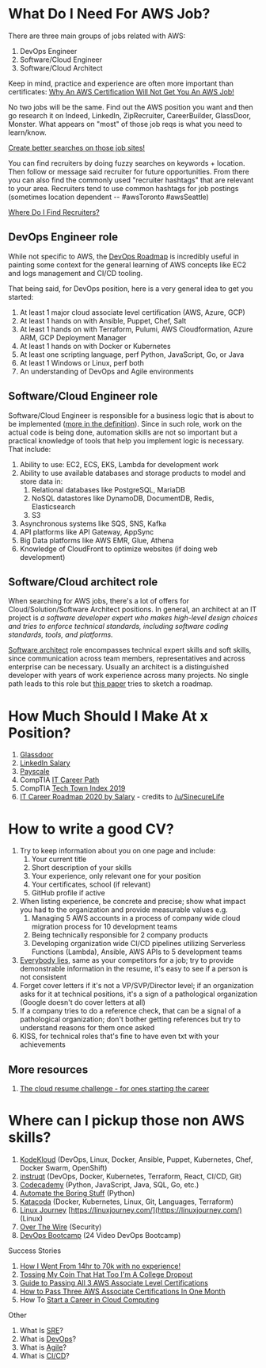 # What Do I Need For AWS Job?

There are three main groups of jobs related with AWS:
1. DevOps Engineer
2. Software/Cloud Engineer
3. Software/Cloud Architect

Keep in mind, practice and experience are often more important than certificates:
[Why An AWS Certification Will Not Get You An AWS Job!](https://www.reddit.com/r/AmazonWebServices/comments/ga0tqc/why_an_aws_certification_will_not_get_you_an_aws/)

No two jobs will be the same. Find out the AWS position you want and then go research it on Indeed, LinkedIn, ZipRecruiter, CareerBuilder, GlassDoor, Monster. What appears on "most" of those job reqs is what you need to learn/know.

[Create better searches on those job sites!](https://business.linkedin.com/content/dam/me/business/en-us/talent-solutions/learning-center/tip-sheets/en-us/UseBooleanLogic.pdf)

You can find recruiters by doing fuzzy searches on keywords + location. Then follow or message said recruiter for future opportunities. From there you can also find the commonly used "recruiter hashtags" that are relevant to your area. Recruiters tend to use common hashtags for job postings (sometimes location dependent -- #awsToronto #awsSeattle)

[Where Do I Find Recruiters?](https://www.reddit.com/r/ITCareerQuestions/comments/f8bo3v/where_do_i_find_recruiters/)


## DevOps Engineer role
While not specific to AWS, the [DevOps Roadmap](https://roadmap.sh/devops) is incredibly useful in painting some context for the general learning of AWS concepts like EC2 and logs management and CI/CD tooling.

That being said, for DevOps position, here is a very general idea to get you started:
1. At least 1 major cloud associate level certification (AWS, Azure, GCP)</li>
2. At least 1 hands on with Ansible, Puppet, Chef, Salt</li>
3. At least 1 hands on with Terraform, Pulumi, AWS Cloudformation, Azure ARM, GCP Deployment Manager</li>
4. At least 1 hands on with Docker or Kubernetes</li>
5. At least one scripting language, perf Python, JavaScript, Go, or Java</li>
6. At least 1 Windows or Linux, perf both</li>
7. An understanding of DevOps and Agile environments</li>


## Software/Cloud Engineer role
Software/Cloud Engineer is responsible for a business logic that is about to be implemented ([more in the definition](https://www.comptia.org/blog/your-next-move-cloud-engineer)). Since in such role, work on the actual code is being done, automation skills are not so important but a practical knowledge of tools that help you implement logic is necessary. That include:

1. Ability to use: EC2, ECS, EKS, Lambda for development work
2. Ability to use available databases and storage products to model and store data in:
    1. Relational databases like PostgreSQL, MariaDB
    2. NoSQL datastores like DynamoDB, DocumentDB, Redis, Elasticsearch
    3. S3
3. Asynchronous systems like SQS, SNS, Kafka
4. API platforms like API Gateway, AppSync
5. Big Data platforms like AWS EMR, Glue, Athena
6. Knowledge of CloudFront to optimize websites (if doing web development)

 
## Software/Cloud architect role
When searching for AWS jobs, there's a lot of offers for Cloud/Solution/Software Architect positions. In general, an architect at an IT project is _a software developer expert who makes high-level design choices and tries to enforce technical standards, including software coding standards, tools, and platforms._

[Software architect](https://en.wikipedia.org/wiki/Software_architect) role encompasses technical expert skills and soft skills, since communication across team members, representatives and across enterprise can be necessary. Usually an architect is a  distinguished developer with years of work experience across many projects. No single path leads to this role but [this paper](http://www0.cs.ucl.ac.uk/staff/A.Finkelstein/fose/finalgarlan.pdf) tries to sketch a roadmap.


# How Much Should I Make At x Position?

1. [Glassdoor](https://www.glassdoor.com/)
2. [LinkedIn Salary](https://www.linkedin.com/salary/)
3. [Payscale](https://www.payscale.com/)
4. CompTIA [IT Career Path](https://www.comptia.org/content/it-careers-path-roadmap)
5. CompTIA [Tech Town Index 2019](https://www.comptia.org/content/research/best-tech-cities-it-jobs)
6. [IT Career Roadmap 2020 by Salary](https://i.lensdump.com/i/iHcJHP.png) - credits to [/u/SinecureLife](https://www.reddit.com/r/ITCareerQuestions/comments/dbjkdx/oc_common_it_career_paths_roadmap_visual_2020/)


# How to write a good CV?

1. Try to keep information about you on one page and include:
    1. Your current title
    2. Short description of your skills
    3. Your experience, only relevant one for your position
    4. Your certificates, school (if relevant)
    5. GitHub profile if active
2. When listing experience, be concrete and precise; show what impact you had to the organization and provide measurable values e.g.
    1. Managing 5 AWS accounts in a process of company wide cloud migration process for 10 development teams
    2. Being technically responsible for 2 company products
    3. Developing organization wide CI/CD pipelines utilizing Serverless Functions (Lambda), Ansible, AWS APIs to 5 development teams
3. [Everybody lies](https://house.fandom.com/wiki/Everybody_lies), same as your competitors for a job; try to provide demonstrable information in the resume, it's easy to see if a person is not consistent
4. Forget cover letters if it's not a VP/SVP/Director level; if an organization asks for it at technical positions, it's a sign of a pathological organization (Google doesn't do cover letters at all)
5. If a company tries to do a reference check, that can be a signal of a pathological organization; don't bother getting references but try to understand reasons for them once asked
6. KISS, for technical roles that's fine to have even txt with your achievements

## More resources

1. [The cloud resume challenge - for ones starting the career](https://forrestbrazeal.com/2020/04/23/the-cloud-resume-challenge/)

# Where can I pickup those non AWS skills?

1. [KodeKloud](https://kodekloud.com/p/learning-path) (DevOps, Linux, Docker, Ansible, Puppet, Kubernetes, Chef, Docker Swarm, OpenShift)
2. [instruqt](https://play.instruqt.com/public)  (DevOps, Docker, Kubernetes, Terraform, React, CI/CD, Git)
3. [Codecademy](https://www.codecademy.com/) (Python, JavaScript, Java, SQL, Go, etc.)
4. [Automate the Boring Stuff](https://automatetheboringstuff.com/) (Python)
5. [Katacoda](https://www.katacoda.com/learn) (Docker, Kubernetes, Linux, Git, Languages, Terraform)
6. [Linux Journey](https://linuxjourney.com/) [https://linuxjourney.com/](https://linuxjourney.com/) (Linux)
7. [Over The Wire](https://overthewire.org/wargames/) (Security)
8. [DevOps Bootcamp](https://www.youtube.com/playlist?list=PLleOCN2eBn8IhLAckXL0BWomad5lrhB8j) (24 Video DevOps Bootcamp)

Success Stories
1. [How I Went From 14hr to 70k with no experience!](https://www.reddit.com/r/ITCareerQuestions/comments/bhfegj/how_i_went_from_14hr_to_70k_with_no_experience/)
2. [Tossing My Coin That Hat Too I'm A College Dropout](https://www.reddit.com/r/ITCareerQuestions/comments/gc9a1v/tossing_my_coin_that_hat_too_im_a_college_dropout/)
3. [Guide to Passing All 3 AWS Associate Level Certifications](https://medium.com/@annamcabee/guide-to-passing-all-3-aws-associate-level-certifications-73516bcef6e1)
4. [How to Pass Three AWS Associate Certifications In One Month](https://www.contino.io/insights/how-to-pass-three-aws-associate-certifications-in-one-month)
5. How To [Start a Career in Cloud Computing](https://www.reddit.com/r/ITCareerQuestions/comments/crn6qp/how_do_you_start_a_career_in_cloud_computing/ex7fg16/)

Other
1. What Is [SRE](https://landing.google.com/sre/sre-book/chapters/introduction/)?
2. What is [DevOps](https://resources.collab.net/devops-101/what-is-devops)?
3. What is [Agile](https://www.cprime.com/resources/what-is-agile-what-is-scrum/)?
4. What is [CI/CD](https://www.redhat.com/en/topics/devops/what-is-ci-cd)?
